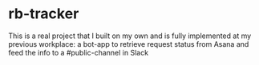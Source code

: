 # rb-tracker

This is a real project that I built on my own and is fully implemented at my previous workplace: a bot-app to retrieve request status from Asana and feed the info to a #public-channel in Slack

